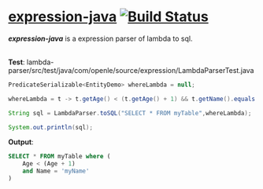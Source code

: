 # [expression-java](https://github.com/iwangxiaodong/expression-java) [![Build Status](https://travis-ci.org/iwangxiaodong/expression-java.svg?branch=master)](https://travis-ci.org/iwangxiaodong/expression-java)

***expression-java*** is a expression parser of lambda to sql.
<br />
<br />

**Test**: lambda-parser/src/test/java/com/openle/source/expression/LambdaParserTest.java
```java
PredicateSerializable<EntityDemo> whereLambda = null;

whereLambda = t -> t.getAge() < (t.getAge() + 1) && t.getName().equals("myName") && true;

String sql = LambdaParser.toSQL("SELECT * FROM myTable",whereLambda);

System.out.println(sql);
```

**Output**:
```sql
SELECT * FROM myTable where (
    Age < (Age + 1)
    and Name = 'myName'
)
```
